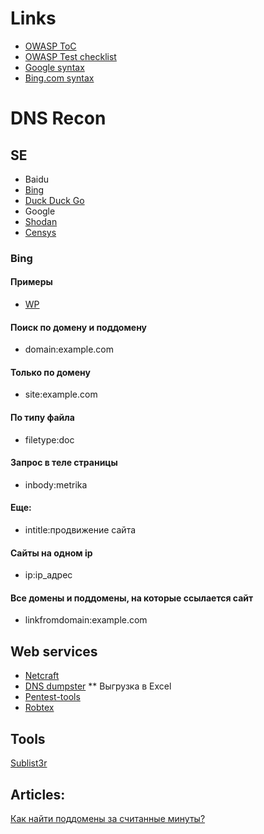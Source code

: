 # Links
* [OWASP ToC](https://www.owasp.org/index.php/OWASP_Testing_Guide_v4_Table_of_Contents)
* [OWASP Test checklist](https://www.owasp.org/index.php/Testing_Checklist)
* [Google syntax](https://support.google.com/websearch/answer/2466433?hl=en&visit_id=1-636557217326693897-2663777801&rd=1)
* [Bing.com syntax](http://not-alone.ru/must-have/seo/operators-bing.html)

# DNS Recon
## SE
* Baidu
* [Bing](https://bing.com)
* [Duck Duck Go](https://duckduckgo.com)
* Google
* [Shodan](https://www.shodan.io/)
* [Censys](https://censys.io)

### Bing
#### Примеры
* [WP](https://www.bing.com/search?q=inbody%3A%2Fwp-content%2F&qs=n&form=QBLH&sp=-1&pq=undefined&sc=0-18&sk=&cvid=201559FFADB14412B0A36FEDD6AA0BA3)
#### Поиск по домену и поддомену
* domain:example.com
#### Только по домену
* site:example.com
#### По типу файла
* filetype:doc
#### Запрос в теле страницы
* inbody:metrika
#### Еще:
* intitle:продвижение сайта
#### Сайты на одном ip
* ip:ip_адрес
#### Все домены и поддомены, на которые ссылается сайт
* linkfromdomain:example.com

## Web services
* [Netcraft](http://searchdns.netcraft.com/)
* [DNS dumpster](https://dnsdumpster.com/)
** Выгрузка в  Excel
* [Pentest-tools](https://pentest-tools.com/information-gathering/find-subdomains-of-domain)
* [Robtex](https://www.robtex.com/dns-lookup/domain.com)

## Tools
[Sublist3r](https://github.com/aboul3la/Sublist3r)

## Articles:
[Как найти поддомены за считанные минуты?](https://habrahabr.ru/company/hosting-cafe/blog/312954/)

